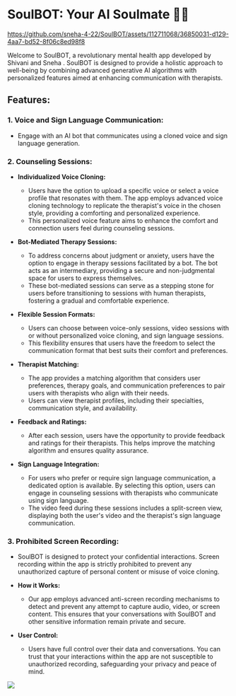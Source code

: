 
# SoulBOT: Your AI Soulmate 🤖🧠


https://github.com/sneha-4-22/SoulBOT/assets/112711068/36850031-d129-4aa7-bd52-8f06c8ed98f8


Welcome to SoulBOT, a revolutionary mental health app developed by  Shivani and Sneha . SoulBOT is designed to provide a holistic approach to well-being by combining advanced generative AI algorithms with personalized features aimed at enhancing communication with therapists.

## Features:

### 1. **Voice and Sign Language Communication:**
   - Engage with an AI bot that communicates using a cloned voice and sign language generation.

### 2. **Counseling Sessions:**
   - **Individualized Voice Cloning:**
     - Users have the option to upload a specific voice or select a voice profile that resonates with them. The app employs advanced voice cloning technology to replicate the therapist's voice in the chosen style, providing a comforting and personalized experience.
     - This personalized voice feature aims to enhance the comfort and connection users feel during counseling sessions.

   - **Bot-Mediated Therapy Sessions:**
     - To address concerns about judgment or anxiety, users have the option to engage in therapy sessions facilitated by a bot. The bot acts as an intermediary, providing a secure and non-judgmental space for users to express themselves.
     - These bot-mediated sessions can serve as a stepping stone for users before transitioning to sessions with human therapists, fostering a gradual and comfortable experience.

   - **Flexible Session Formats:**
     - Users can choose between voice-only sessions, video sessions with or without personalized voice cloning, and sign language sessions.
     - This flexibility ensures that users have the freedom to select the communication format that best suits their comfort and preferences.

   - **Therapist Matching:**
     - The app provides a matching algorithm that considers user preferences, therapy goals, and communication preferences to pair users with therapists who align with their needs.
     - Users can view therapist profiles, including their specialties, communication style, and availability.
    
   - **Feedback and Ratings:**
     - After each session, users have the opportunity to provide feedback and ratings for their therapists. This helps improve the matching algorithm and ensures quality assurance.

   - **Sign Language Integration:**
     - For users who prefer or require sign language communication, a dedicated option is available. By selecting this option, users can engage in counseling sessions with therapists who communicate using sign language.
     - The video feed during these sessions includes a split-screen view, displaying both the user's video and the therapist's sign language communication.

### 3. **Prohibited Screen Recording:**
   - SoulBOT is designed to protect your confidential interactions. Screen recording within the app is strictly prohibited to prevent any unauthorized capture of personal content or misuse of voice cloning.

   - **How it Works:**
     - Our app employs advanced anti-screen recording mechanisms to detect and prevent any attempt to capture audio, video, or screen content. This ensures that your conversations with SoulBOT and other sensitive 
       information remain private and secure.

   - **User Control:**
     - Users have full control over their data and conversations. You can trust that your interactions within the app are not susceptible to unauthorized recording, safeguarding your privacy and peace of mind.

 <img src="https://readme-typing-svg.herokuapp.com/?lines=Hello,+There!+👋&center=true&size=30">
  

